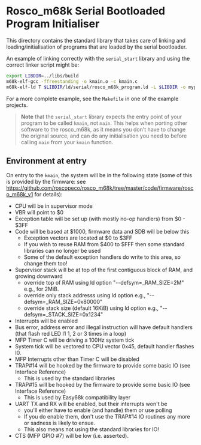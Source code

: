 # Rosco_m68k Serial Bootloaded Program Initialiser

This directory contains the standard library that takes care of linking
and loading/initialisation of programs that are loaded by the serial
bootloader.

An example of linking correctly with the `serial_start` library and using
the correct linker script might be:

```bash
export LIBDIR=../libs/build
m68k-elf-gcc -ffreestanding -o kmain.o -c kmain.c
m68k-elf-ld T $LIBDIR/ld/serial/rosco_m68k_program.ld -L $LIBDIR -o myprog.bin main.o -lstart_serial
```

For a more complete example, see the `Makefile` in one of the example
projects.

> **Note** that the `serial_start` library expects the entry point of your
  program to be called `kmain`, not `main`. This helps when porting other
  software to the rosco_m68k, as it means you don't have to change the
  original source, and can do any initialisation you need to before
  calling `main` from your `kmain` function.

## Environment at entry

On entry to the `kmain`, the system will be in the following state (some of this
is provided by the firmware: see
https://github.com/roscopeco/rosco_m68k/tree/master/code/firmware/rosco_m68k_v1
for details):

* CPU will be in supervisor mode
* VBR will point to $0
* Exception table will be set up (with mostly no-op handlers) from $0 - $3FF
* Code will be based at $1000, firmware data and SDB will be below this
  * Exception vectors are located at $0 to $3FF
  * If you wish to reuse RAM from $400 to $FFF then some standard libraries can
    no longer be used
  * Some of the default exception handlers do write to this area, so change them
    too!
* Supervisor stack will be at top of the first contiguous block of RAM, and growing downward 
  * override top of RAM using ld option "--defsym=_RAM_SIZE=2M" e.g., for 2MiB.
  * override only stack addresss using ld option e.g., "--defsym=_RAM_SIZE=0x80000"
  * override stack size (default 16KiB) using ld option e.g.,
    "--defsym=_STACK_SIZE=0x1234"
* Interrupts will be enabled
* Bus error, address error and illegal instruction will have default handlers
  (that flash red LED I1 1, 2 or 3 times in a loop)
* MFP Timer C will be driving a 100Hz system tick
* System tick will be vectored to CPU vector 0x45, default handler flashes I0.
* MFP Interrupts other than Timer C will be disabled
* TRAP#14 will be hooked by the firmware to provide some basic IO (see 
  Interface Reference)
  * This is used by the standard libraries
* TRAP#15 will be hooked by the firmware to provide some basic IO (see 
  Interface Reference)
  * This is used by Easy68k compatibility layer
* UART TX and RX will be enabled, but their interrupts won't be
  * you'll either have to enable (and handle) them or use polling
  * If you do enable them, don't use the TRAP#14 IO routines any more or sadness
    is likely to ensue.
  * This also means not using the standard libraries for IO!
* CTS (MFP GPIO #7) will be low (i.e. asserted).
